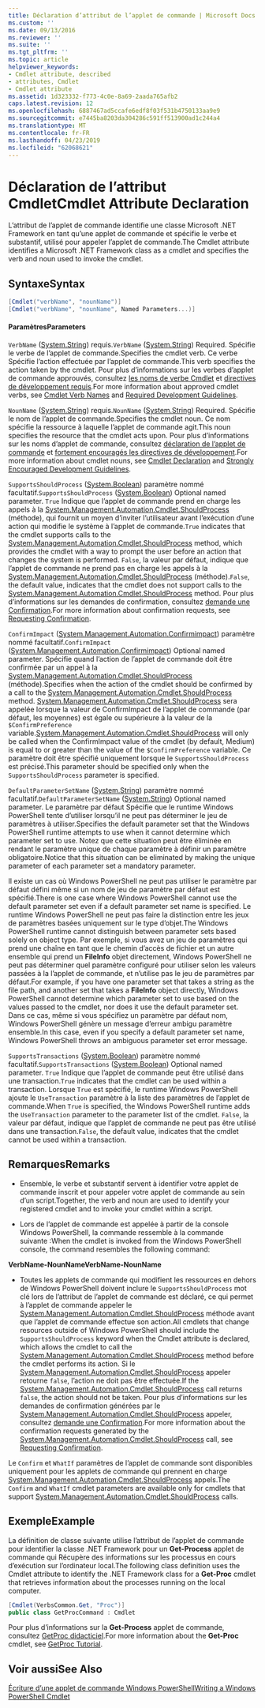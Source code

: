 ```yaml
---
title: Déclaration d’attribut de l’applet de commande | Microsoft Docs
ms.custom: ''
ms.date: 09/13/2016
ms.reviewer: ''
ms.suite: ''
ms.tgt_pltfrm: ''
ms.topic: article
helpviewer_keywords:
- Cmdlet attribute, described
- attributes, Cmdlet
- Cmdlet attribute
ms.assetid: 1d323332-f773-4c0e-8a69-2aada765afb2
caps.latest.revision: 12
ms.openlocfilehash: 6887467ad5ccafe6edf8f03f531b4750133aa9e9
ms.sourcegitcommit: e7445ba8203da304286c591ff513900ad1c244a4
ms.translationtype: MT
ms.contentlocale: fr-FR
ms.lasthandoff: 04/23/2019
ms.locfileid: "62068621"
---
```

# <a name="cmdlet-attribute-declaration"></a><span data-ttu-id="b7184-102">Déclaration de l’attribut Cmdlet</span><span class="sxs-lookup"><span data-stu-id="b7184-102">Cmdlet Attribute Declaration</span></span>

<span data-ttu-id="b7184-103">L’attribut de l’applet de commande identifie une classe Microsoft .NET Framework en tant qu’une applet de commande et spécifie le verbe et substantif, utilisé pour appeler l’applet de commande.</span><span class="sxs-lookup"><span data-stu-id="b7184-103">The Cmdlet attribute identifies a Microsoft .NET Framework class as a cmdlet and specifies the verb and noun used to invoke the cmdlet.</span></span>

## <a name="syntax"></a><span data-ttu-id="b7184-104">Syntaxe</span><span class="sxs-lookup"><span data-stu-id="b7184-104">Syntax</span></span>

```csharp
[Cmdlet("verbName", "nounName")]
[Cmdlet("verbName", "nounName", Named Parameters...)]
```

#### <a name="parameters"></a><span data-ttu-id="b7184-105">Paramètres</span><span class="sxs-lookup"><span data-stu-id="b7184-105">Parameters</span></span>

<span data-ttu-id="b7184-106">`VerbName` ([System.String](/dotnet/api/System.String)) requis.</span><span class="sxs-lookup"><span data-stu-id="b7184-106">`VerbName` ([System.String](/dotnet/api/System.String)) Required.</span></span> <span data-ttu-id="b7184-107">Spécifie le verbe de l’applet de commande.</span><span class="sxs-lookup"><span data-stu-id="b7184-107">Specifies the cmdlet verb.</span></span> <span data-ttu-id="b7184-108">Ce verbe Spécifie l’action effectuée par l’applet de commande.</span><span class="sxs-lookup"><span data-stu-id="b7184-108">This verb specifies the action taken by the cmdlet.</span></span> <span data-ttu-id="b7184-109">Pour plus d’informations sur les verbes d’applet de commande approuvés, consultez [les noms de verbe Cmdlet](./approved-verbs-for-windows-powershell-commands.md) et [directives de développement requis](./required-development-guidelines.md).</span><span class="sxs-lookup"><span data-stu-id="b7184-109">For more information about approved cmdlet verbs, see [Cmdlet Verb Names](./approved-verbs-for-windows-powershell-commands.md) and [Required Development Guidelines](./required-development-guidelines.md).</span></span>

<span data-ttu-id="b7184-110">`NounName` ([System.String](/dotnet/api/System.String)) requis.</span><span class="sxs-lookup"><span data-stu-id="b7184-110">`NounName` ([System.String](/dotnet/api/System.String)) Required.</span></span> <span data-ttu-id="b7184-111">Spécifie le nom de l’applet de commande.</span><span class="sxs-lookup"><span data-stu-id="b7184-111">Specifies the cmdlet noun.</span></span> <span data-ttu-id="b7184-112">Ce nom spécifie la ressource à laquelle l’applet de commande agit.</span><span class="sxs-lookup"><span data-stu-id="b7184-112">This noun specifies the resource that the cmdlet acts upon.</span></span> <span data-ttu-id="b7184-113">Pour plus d’informations sur les noms d’applet de commande, consultez [déclaration de l’applet de commande](./cmdlet-class-declaration.md) et [fortement encouragés les directives de développement](./strongly-encouraged-development-guidelines.md).</span><span class="sxs-lookup"><span data-stu-id="b7184-113">For more information about cmdlet nouns, see [Cmdlet Declaration](./cmdlet-class-declaration.md) and [Strongly Encouraged Development Guidelines](./strongly-encouraged-development-guidelines.md).</span></span>

<span data-ttu-id="b7184-114">`SupportsShouldProcess` ([System.Boolean](/dotnet/api/System.Boolean)) paramètre nommé facultatif.</span><span class="sxs-lookup"><span data-stu-id="b7184-114">`SupportsShouldProcess` ([System.Boolean](/dotnet/api/System.Boolean)) Optional named parameter.</span></span> <span data-ttu-id="b7184-115">`True` Indique que l’applet de commande prend en charge les appels à la [System.Management.Automation.Cmdlet.ShouldProcess](/dotnet/api/System.Management.Automation.Cmdlet.ShouldProcess) (méthode), qui fournit un moyen d’inviter l’utilisateur avant l’exécution d’une action qui modifie le système à l’applet de commande.</span><span class="sxs-lookup"><span data-stu-id="b7184-115">`True` indicates that the cmdlet supports calls to the [System.Management.Automation.Cmdlet.ShouldProcess](/dotnet/api/System.Management.Automation.Cmdlet.ShouldProcess) method, which provides the cmdlet with a way to prompt the user before an action that changes the system is performed.</span></span> <span data-ttu-id="b7184-116">`False`, la valeur par défaut, indique que l’applet de commande ne prend pas en charge les appels à la [System.Management.Automation.Cmdlet.ShouldProcess](/dotnet/api/System.Management.Automation.Cmdlet.ShouldProcess) (méthode).</span><span class="sxs-lookup"><span data-stu-id="b7184-116">`False`, the default value, indicates that the cmdlet does not support calls to the [System.Management.Automation.Cmdlet.ShouldProcess](/dotnet/api/System.Management.Automation.Cmdlet.ShouldProcess) method.</span></span> <span data-ttu-id="b7184-117">Pour plus d’informations sur les demandes de confirmation, consultez [demande une Confirmation](./requesting-confirmation-from-cmdlets.md).</span><span class="sxs-lookup"><span data-stu-id="b7184-117">For more information about confirmation requests, see [Requesting Confirmation](./requesting-confirmation-from-cmdlets.md).</span></span>

<span data-ttu-id="b7184-118">`ConfirmImpact` ([System.Management.Automation.Confirmimpact](/dotnet/api/System.Management.Automation.ConfirmImpact)) paramètre nommé facultatif.</span><span class="sxs-lookup"><span data-stu-id="b7184-118">`ConfirmImpact` ([System.Management.Automation.Confirmimpact](/dotnet/api/System.Management.Automation.ConfirmImpact)) Optional named parameter.</span></span> <span data-ttu-id="b7184-119">Spécifie quand l’action de l’applet de commande doit être confirmée par un appel à la [System.Management.Automation.Cmdlet.ShouldProcess](/dotnet/api/System.Management.Automation.Cmdlet.ShouldProcess) (méthode).</span><span class="sxs-lookup"><span data-stu-id="b7184-119">Specifies when the action of the cmdlet should be confirmed by a call to the [System.Management.Automation.Cmdlet.ShouldProcess](/dotnet/api/System.Management.Automation.Cmdlet.ShouldProcess) method.</span></span> <span data-ttu-id="b7184-120">[System.Management.Automation.Cmdlet.ShouldProcess](/dotnet/api/System.Management.Automation.Cmdlet.ShouldProcess) sera appelée lorsque la valeur de ConfirmImpact de l’applet de commande (par défaut, les moyennes) est égale ou supérieure à la valeur de la `$ConfirmPreference` variable.</span><span class="sxs-lookup"><span data-stu-id="b7184-120">[System.Management.Automation.Cmdlet.ShouldProcess](/dotnet/api/System.Management.Automation.Cmdlet.ShouldProcess) will only be called when the ConfirmImpact value of the cmdlet (by default, Medium) is equal to or greater than the value of the `$ConfirmPreference` variable.</span></span> <span data-ttu-id="b7184-121">Ce paramètre doit être spécifié uniquement lorsque le `SupportsShouldProcess` est précisé.</span><span class="sxs-lookup"><span data-stu-id="b7184-121">This parameter should be specified only when the `SupportsShouldProcess` parameter is specified.</span></span>

<span data-ttu-id="b7184-122">`DefaultParameterSetName` ([System.String](/dotnet/api/System.String)) paramètre nommé facultatif.</span><span class="sxs-lookup"><span data-stu-id="b7184-122">`DefaultParameterSetName` ([System.String](/dotnet/api/System.String)) Optional named parameter.</span></span> <span data-ttu-id="b7184-123">Le paramètre par défaut Spécifie que le runtime Windows PowerShell tente d’utiliser lorsqu’il ne peut pas déterminer le jeu de paramètres à utiliser.</span><span class="sxs-lookup"><span data-stu-id="b7184-123">Specifies the default parameter set that the Windows PowerShell runtime attempts to use when it cannot determine which parameter set to use.</span></span> <span data-ttu-id="b7184-124">Notez que cette situation peut être éliminée en rendant le paramètre unique de chaque paramètre à définir un paramètre obligatoire.</span><span class="sxs-lookup"><span data-stu-id="b7184-124">Notice that this situation can be eliminated by making the unique parameter of each parameter set a mandatory parameter.</span></span>

<span data-ttu-id="b7184-125">Il existe un cas où Windows PowerShell ne peut pas utiliser le paramètre par défaut défini même si un nom de jeu de paramètre par défaut est spécifié.</span><span class="sxs-lookup"><span data-stu-id="b7184-125">There is one case where Windows PowerShell cannot use the default parameter set even if a default parameter set name is specified.</span></span> <span data-ttu-id="b7184-126">Le runtime Windows PowerShell ne peut pas faire la distinction entre les jeux de paramètres basées uniquement sur le type d’objet.</span><span class="sxs-lookup"><span data-stu-id="b7184-126">The Windows PowerShell runtime cannot distinguish between parameter sets based solely on object type.</span></span> <span data-ttu-id="b7184-127">Par exemple, si vous avez un jeu de paramètres qui prend une chaîne en tant que le chemin d’accès de fichier et un autre ensemble qui prend un **FileInfo** objet directement, Windows PowerShell ne peut pas déterminer quel paramètre configuré pour utiliser selon les valeurs passées à la l’applet de commande, et n’utilise pas le jeu de paramètres par défaut.</span><span class="sxs-lookup"><span data-stu-id="b7184-127">For example, if you have one parameter set that takes a string as the file path, and another set that takes a **FileInfo** object directly, Windows PowerShell cannot determine which parameter set to use based on the values passed to the cmdlet, nor does it use the default parameter set.</span></span> <span data-ttu-id="b7184-128">Dans ce cas, même si vous spécifiez un paramètre par défaut nom, Windows PowerShell génère un message d’erreur ambigu paramètre ensemble.</span><span class="sxs-lookup"><span data-stu-id="b7184-128">In this case, even if you specify a default parameter set name, Windows PowerShell throws an ambiguous parameter set error message.</span></span>

<span data-ttu-id="b7184-129">`SupportsTransactions` ([System.Boolean](/dotnet/api/System.Boolean)) paramètre nommé facultatif.</span><span class="sxs-lookup"><span data-stu-id="b7184-129">`SupportsTransactions` ([System.Boolean](/dotnet/api/System.Boolean)) Optional named parameter.</span></span> <span data-ttu-id="b7184-130">`True` Indique que l’applet de commande peut être utilisé dans une transaction.</span><span class="sxs-lookup"><span data-stu-id="b7184-130">`True` indicates that the cmdlet can be used within a transaction.</span></span> <span data-ttu-id="b7184-131">Lorsque `True` est spécifié, le runtime Windows PowerShell ajoute le `UseTransaction` paramètre à la liste des paramètres de l’applet de commande.</span><span class="sxs-lookup"><span data-stu-id="b7184-131">When `True` is specified, the Windows PowerShell runtime adds the `UseTransaction` parameter to the parameter list of the cmdlet.</span></span> <span data-ttu-id="b7184-132">`False`, la valeur par défaut, indique que l’applet de commande ne peut pas être utilisé dans une transaction.</span><span class="sxs-lookup"><span data-stu-id="b7184-132">`False`, the default value, indicates that the cmdlet cannot be used within a transaction.</span></span>

## <a name="remarks"></a><span data-ttu-id="b7184-133">Remarques</span><span class="sxs-lookup"><span data-stu-id="b7184-133">Remarks</span></span>

- <span data-ttu-id="b7184-134">Ensemble, le verbe et substantif servent à identifier votre applet de commande inscrit et pour appeler votre applet de commande au sein d’un script.</span><span class="sxs-lookup"><span data-stu-id="b7184-134">Together, the verb and noun are used to identify your registered cmdlet and to invoke your cmdlet within a script.</span></span>

- <span data-ttu-id="b7184-135">Lors de l’applet de commande est appelée à partir de la console Windows PowerShell, la commande ressemble à la commande suivante :</span><span class="sxs-lookup"><span data-stu-id="b7184-135">When the cmdlet is invoked from the Windows PowerShell console, the command resembles the following command:</span></span>

<span data-ttu-id="b7184-136">**VerbName-NounName**</span><span class="sxs-lookup"><span data-stu-id="b7184-136">**VerbName-NounName**</span></span>

- <span data-ttu-id="b7184-137">Toutes les applets de commande qui modifient les ressources en dehors de Windows PowerShell doivent inclure le `SupportsShouldProcess` mot clé lors de l’attribut de l’applet de commande est déclaré, ce qui permet à l’applet de commande appeler le [System.Management.Automation.Cmdlet.ShouldProcess](/dotnet/api/System.Management.Automation.Cmdlet.ShouldProcess) méthode avant que l’applet de commande effectue son action.</span><span class="sxs-lookup"><span data-stu-id="b7184-137">All cmdlets that change resources outside of Windows PowerShell should include the `SupportsShouldProcess` keyword when the Cmdlet attribute is declared, which allows the cmdlet to call the [System.Management.Automation.Cmdlet.ShouldProcess](/dotnet/api/System.Management.Automation.Cmdlet.ShouldProcess) method before the cmdlet performs its action.</span></span> <span data-ttu-id="b7184-138">Si le [System.Management.Automation.Cmdlet.ShouldProcess](/dotnet/api/System.Management.Automation.Cmdlet.ShouldProcess) appeler retourne `false`, l’action ne doit pas être effectuée.</span><span class="sxs-lookup"><span data-stu-id="b7184-138">If the [System.Management.Automation.Cmdlet.ShouldProcess](/dotnet/api/System.Management.Automation.Cmdlet.ShouldProcess) call returns `false`, the action should not be taken.</span></span> <span data-ttu-id="b7184-139">Pour plus d’informations sur les demandes de confirmation générées par le [System.Management.Automation.Cmdlet.ShouldProcess](/dotnet/api/System.Management.Automation.Cmdlet.ShouldProcess) appeler, consultez [demande une Confirmation](./requesting-confirmation-from-cmdlets.md).</span><span class="sxs-lookup"><span data-stu-id="b7184-139">For more information about the confirmation requests generated by the [System.Management.Automation.Cmdlet.ShouldProcess](/dotnet/api/System.Management.Automation.Cmdlet.ShouldProcess) call, see [Requesting Confirmation](./requesting-confirmation-from-cmdlets.md).</span></span>

<span data-ttu-id="b7184-140">Le `Confirm` et `WhatIf` paramètres de l’applet de commande sont disponibles uniquement pour les applets de commande qui prennent en charge [System.Management.Automation.Cmdlet.ShouldProcess](/dotnet/api/System.Management.Automation.Cmdlet.ShouldProcess) appels.</span><span class="sxs-lookup"><span data-stu-id="b7184-140">The `Confirm` and `WhatIf` cmdlet parameters are available only for cmdlets that support [System.Management.Automation.Cmdlet.ShouldProcess](/dotnet/api/System.Management.Automation.Cmdlet.ShouldProcess) calls.</span></span>

## <a name="example"></a><span data-ttu-id="b7184-141">Exemple</span><span class="sxs-lookup"><span data-stu-id="b7184-141">Example</span></span>

<span data-ttu-id="b7184-142">La définition de classe suivante utilise l’attribut de l’applet de commande pour identifier la classe .NET Framework pour un **Get-Process** applet de commande qui Récupère des informations sur les processus en cours d’exécution sur l’ordinateur local.</span><span class="sxs-lookup"><span data-stu-id="b7184-142">The following class definition uses the Cmdlet attribute to identify the .NET Framework class for a **Get-Proc** cmdlet that retrieves information about the processes running on the local computer.</span></span>

```csharp
[Cmdlet(VerbsCommon.Get, "Proc")]
public class GetProcCommand : Cmdlet
```

<span data-ttu-id="b7184-143">Pour plus d’informations sur la **Get-Process** applet de commande, consultez [GetProc didacticiel](./getproc-tutorial.md).</span><span class="sxs-lookup"><span data-stu-id="b7184-143">For more information about the **Get-Proc** cmdlet, see [GetProc Tutorial](./getproc-tutorial.md).</span></span>

## <a name="see-also"></a><span data-ttu-id="b7184-144">Voir aussi</span><span class="sxs-lookup"><span data-stu-id="b7184-144">See Also</span></span>

[<span data-ttu-id="b7184-145">Écriture d’une applet de commande Windows PowerShell</span><span class="sxs-lookup"><span data-stu-id="b7184-145">Writing a Windows PowerShell Cmdlet</span></span>](./writing-a-windows-powershell-cmdlet.md)
